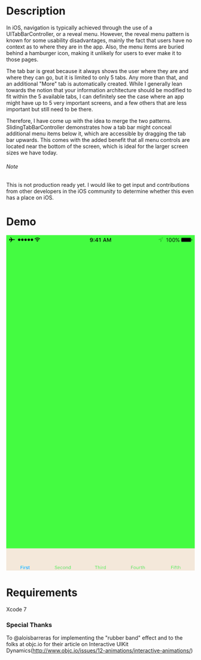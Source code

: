 # Description

In iOS, navigation is typically achieved through the use of a UITabBarController, or a reveal menu. However, the reveal menu pattern is known for some usability disadvantages, mainly the fact that users have no context as to where they are in the app. Also, the menu items are buried behind a hamburger icon, making it unlikely for users to ever make it to those pages.

The tab bar is great because it always shows the user where they are and where they can go, but it is limited to only 5 tabs. Any more than that, and an additional "More" tab is automatically created. While I generally lean towards the notion that your information architecture should be modified to fit within the 5 available tabs, I can definitely see the case where an app might have up to 5 very important screens, and a few others that are less important but still need to be there. 

Therefore, I have come up with the idea to merge the two patterns. SlidingTabBarController demonstrates how a tab bar might conceal additional menu items below it, which are accessible by dragging the tab bar upwards. This comes with the added benefit that all menu controls are located near the bottom of the screen, which is ideal for the larger screen sizes we have today.

###### Note
This is not production ready yet. I would like to get input and contributions from other developers in the iOS community to determine whether this even has a place on iOS. 


# Demo
<img src="https://raw.githubusercontent.com/perryao/SlidingTabBarController/master/slidingTabBar.gif" style="width=360px;height=640px"/>


# Requirements
Xcode 7

### Special Thanks 

To @aloisbarreras for implementing the "rubber band" effect and
to the folks at objc.io for their article on Interactive UIKit Dynamics(http://www.objc.io/issues/12-animations/interactive-animations/)


